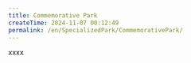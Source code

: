 ```yaml
---
title: Commemorative Park
createTime: 2024-11-07 00:12:49
permalink: /en/SpecializedPark/CommemorativePark/
---
```


xxxx